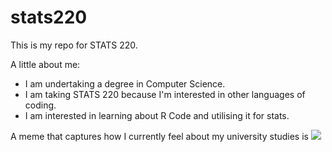 # stats220

This is my repo for STATS 220. 

A little about me:

- I am undertaking a degree in Computer Science.
- I am taking STATS 220 because I'm interested in other languages of coding.
- I am interested in learning about R Code and utilising it for stats.

A meme that captures how I currently feel about my university studies is ![](https://c.tenor.com/8druEACXtX8AAAAd/tenor.gif)
